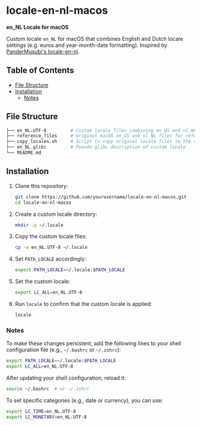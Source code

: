 # locale-en-nl-macos

**en_NL Locale for macOS**

Custom locale `en_NL` for macOS that combines English and Dutch locale settings (e.g. euros and year-month-date formatting). Inspired by [PanderMusubi's locale-en-nl](https://github.com/PanderMusubi/locale-en-nl).

## Table of Contents

- [File Structure](#file-structure)
- [Installation](#installation)
  - [Notes](#notes)

## File Structure

```bash
├── en_NL.UTF-8         # Custom locale files combining en_US and nl_NL
├── reference_files     # Original macOS en_US and nl_NL files for reference
├── copy_locales.sh     # Script to copy original locale files to the working directory
├── en_NL.glibc         # Pseudo-glibc description of custom locale
└── README.md
```

## Installation

1. Clone this repository:

    ```bash
    git clone https://github.com/yourusername/locale-en-nl-macos.git
    cd locale-en-nl-macos
    ```

2. Create a custom locale directory:

    ```bash
    mkdir -p ~/.locale
    ```

3. Copy the custom locale files:

    ```bash
    cp -a en_NL.UTF-8 ~/.locale
    ```

4. Set `PATH_LOCALE` accordingly:

    ```bash
    export PATH_LOCALE=~/.locale:$PATH_LOCALE
    ```

5. Set the custom locale:

    ```bash
    export LC_ALL=en_NL.UTF-8
    ```

6. Run `locale` to confirm that the custom locale is applied:

    ```bash
    locale
    ```

### Notes

To make these changes persistent, add the following lines to your shell configuration file (e.g., `~/.bashrc` or `~/.zshrc`):

```bash
export PATH_LOCALE=~/.locale:$PATH_LOCALE
export LC_ALL=en_NL.UTF-8
```

After updating your shell configuration, reload it:

```bash
source ~/.bashrc  # or ~/.zshrc
```

To set specific categories (e.g., date or currency), you can use:

```bash
export LC_TIME=en_NL.UTF-8
export LC_MONETARY=en_NL.UTF-8
```
